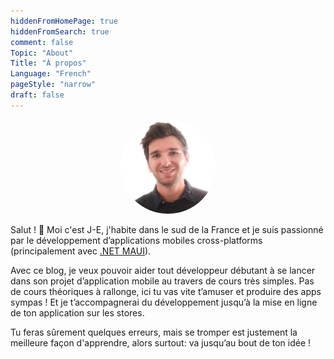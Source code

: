 ```yaml
---
hiddenFromHomePage: true
hiddenFromSearch: true
comment: false
Topic: "About"
Title: "À propos"
Language: "French"
pageStyle: "narrow"
draft: false
---
```


<!--more-->

<style>
.img-sizes{width:30%;height:30%;border-radius: 50%}
</style>

<p align="center"><img class="img-sizes" src="/main_avatar.jpg"></p>

Salut ! 👋 Moi c'est J-E, j'habite dans le sud de la France et je suis passionné par le développement d’applications mobiles cross-platforms (principalement avec [.NET MAUI](https://learn.microsoft.com/fr-fr/dotnet/maui/what-is-maui?view=net-maui-7.0)).

Avec ce blog, je veux pouvoir aider tout développeur débutant à se lancer dans son projet d’application mobile au travers de cours très simples. Pas de cours théoriques à rallonge, ici tu vas vite t’amuser et produire des apps sympas ! Et je t’accompagnerai du développement jusqu’à la mise en ligne de ton application sur les stores.

Tu feras sûrement quelques erreurs, mais se tromper est justement la meilleure façon d'apprendre, alors surtout: va jusqu’au bout de ton idée !
